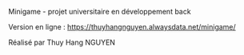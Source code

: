 Minigame - projet universitaire en développement back

Version en ligne : https://thuyhangnguyen.alwaysdata.net/minigame/

Réalisé par Thuy Hang NGUYEN 
